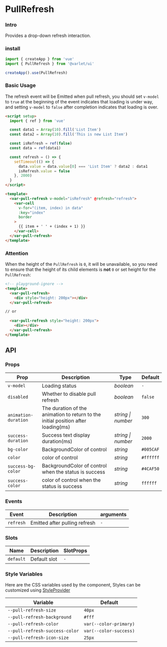 # PullRefresh

### Intro

Provides a drop-down refresh interaction.

### install

  ```js
import { createApp } from 'vue'
import { PullRefresh } from '@varlet/ui'

createApp().use(PullRefresh)
```

### Basic Usage

The refresh event will be Emitted when pull refresh, you should set `v-model` to `true` at the beginning of the event
indicates that loading is under way, and setting `v-model` to `false` after completion indicates that loading is over.

```html
<script setup>
  import { ref } from 'vue'

  const data1 = Array(10).fill('List Item')
  const data2 = Array(10).fill('This is new List Item')

  const isRefresh = ref(false)
  const data = ref(data1)

  const refresh = () => {
    setTimeout(() => {
      data.value = data.value[0] === 'List Item' ? data2 : data1
      isRefresh.value = false
    }, 2000)
  }
</script>

<template>
  <var-pull-refresh v-model="isRefresh" @refresh="refresh">
    <var-cell
      v-for="(item, index) in data"
      :key="index"
      border
    >
      {{ item + ' ' + (index + 1) }}
    </var-cell>
  </var-pull-refresh>
</template>
```

### Attention

When the height of the `PullRefresh` is `0`, it will be unavailable, so you need to ensure that the height of its child elements is **not** `0` or set height for the `PullRefresh`:

```html
<!-- playground-ignore -->
<template>
  <var-pull-refresh>
    <div style="height: 200px"></div>
  </var-pull-refresh>

// or
  
  <var-pull-refresh style="height: 200px">
    <div></div>
  </var-pull-refresh>
</template>
```

## API

### Props

| Prop | Description | Type | Default |
| ----- | -------------- | -------- | ---------- |
| `v-model` | Loading status | _boolean_ | `-` |
| `disabled` | Whether to disable pull refresh | _boolean_ | `false` |
| `animation-duration` | The duration of the animation to return to the initial position after loading(ms) | _string \| number_ | `300` |
| `success-duration` | Success text display duration(ms) | _string \| number_ | `2000` |
| `bg-color` | BackgroundColor of control | _string_ | `#005CAF` |
| `color` | color of control | _string_ | `#ffffff` |
| `success-bg-color` | BackgroundColor of control when the status is success | _string_ | `#4CAF50` |
| `success-color` | color of control when the status is success | _string_ | `ffffff` |

### Events

| Event | Description | arguments |
| ----- | -------------- | -------- | 
| `refresh` | Emitted after pulling refresh | `-` |

### Slots

| Name | Description | SlotProps |
| ----- | -------------- | -------- | 
| `default` | Default slot | `-` |

### Style Variables
Here are the CSS variables used by the component, Styles can be customized using [StyleProvider](#/en-US/style-provider)

| Variable | Default |
| --- | --- |
| `--pull-refresh-size` | `40px` |
| `--pull-refresh-background` | `#fff` |
| `--pull-refresh-color` | `var(--color-primary)` |
| `--pull-refresh-success-color` | `var(--color-success)` |
| `--pull-refresh-icon-size` | `25px` |
